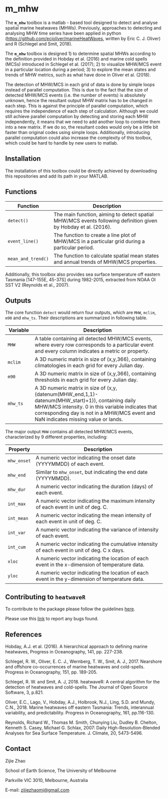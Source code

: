 m_mhw
==================================================================

The **`m_mhw`** toolbox is a matlab - based tool designed to detect and analyse spatial marine heatwaves (MHWs). Previously, approaches to detecting and analysing MHW time series have been applied in python (https://github.com/ecjoliver/marineHeatWaves, written by Eric C. J. Oliver) and R (Schlegel and Smit, 2018). 

The **`m_mhw`** toolbox is designed 1) to determine spatial MHWs according to the definition provided in Hobday et al. (2016) and marine cold spells (MCSs) introduced in Schlegel et al. (2017); 2) to visualize MHW/MCS event in a particular location during a period; 3) to explore the mean states and trends of MHW metrics, such as what have done in Oliver et al. (2018). 

The detection of MHW/MCS in each grid of data is done by simple loops instead of parallel computation. This is due to the fact that the size of detected MHW/MCS events (i.e. the number of events) is absolutely unknown, hence the resultant output MHW matrix has to be changed in each step. This is against the principle of parallel computation, which requires the independence of each step of calculation. Although we could still achieve parallel computation by detecting and storing each MHW independently, it means that we need to add another loop to combine them into a new matrix. If we do so, the resultant codes would only be a little bit faster than original codes using simple loops. Additionally, introducing parallel computation could also increase the complexity of this toolbox, which could be hard to handle by new users to matlab.

Installation
-------------

The installation of this toolbox could be directly achieved by downloading this repositories and add its path in your MATLAB.

Functions
-------------

<table>
<colgroup>
<col width="17%" />
<col width="82%" />
</colgroup>
<thead>
<tr class="header">
<th>Function</th>
<th>Description</th>
</tr>
</thead>
<tbody>
<tr class="odd">
<td><code>detect()</code></td>
<td>The main function, aiming to detect spatial MHW/MCS events following definition given by Hobday et al. (2016). </td>
</tr>
<tr class="even">
<td><code>event_line()</code></td>
<td>The function to create a line plot of MHW/MCS in a particular grid during a particular period.</td>
</tr>
<tr class="odd">
<td><code>mean_and_trend()</code></td>
<td>The function to calculate spatial mean states and annual trends of MHW/MCS properties. </td>
</tr>
</tbody>
</table>

Additionally, this toolbox also provides sea surface temperature off eastern Tasmania [147-155E, 45-37S] during 1982-2015, extracted from NOAA OI SST V2 (Reynolds et al., 2007).

Outputs
--------------------

The core function `detect` would return four outputs, which are `MHW`, `mclim`, `m90` and `mhw_ts`. Their descriptions are summarized in following table. 

<table>
<colgroup>
<col width="17%" />
<col width="82%" />
</colgroup>
<thead>
<tr class="header">
<th>Variable</th>
<th>Description</th>
</tr>
</thead>
<tbody>
<tr class="odd">
<td><code>MHW</code></td>
<td>A table containing all detected MHW/MCS events, where every row corresponds to a particular event and every column indicates a metric or property. </td>
</tr>
<tr class="even">
<td><code>mclim</code></td>
<td>A 3D numeric matrix in size of (x,y,366), containing climatologies in each grid for every Julian day. </td>
</tr>
<tr class="odd">
<td><code>m90</code></td>
<td>A 3D numeric matrix in size of (x,y,366), containing thresholds in each grid for every Julian day. </td>
</tr>
<tr class=“even”>
<td><code>mhw_ts</code></td>
<td>A 3D numeric matrix in size of (x,y,(datenum(MHW_end,1,1)-datenum(MHW_start)+1)), containing daily MHW/MCS intensity. 0 in this variable indicates that corresponding day is not in a MHW/MCS event and NaN indicates missing value or lands. </td>
</tr>
</tbody>
</table>

The major output `MHW` contains all detected MHW/MCS events, characterized by 9 different properties, including:

<table>
<colgroup>
<col width="17%" />
<col width="82%" />
</colgroup>
<thead>
<tr class="header">
<th>Property</th>
<th>Description</th>
</tr>
</thead>
<tbody>
<tr class="odd">
<td><code>mhw_onset</code></td>
<td>A numeric vector indicating the onset date (YYYYMMDD) of each event. </td>
</tr>
<tr class="even">
<td><code>mhw_end</code></td>
<td>Similar to <code>mhw_onset</code>, but indicating the end date (YYYYMMDD). </td>
</tr>
<tr class="odd">
<td><code>mhw_dur</code></td>
<td>A numeric vector indicating the duration (days) of each event. </td>
</tr>
<tr class=“even”>
<td><code>int_max</code></td>
<td>A numeric vector indicating the maximum intensity of each event in unit of deg. C. </td>
</tr>
<tr class=“odd”>
<td><code>int_mean</code></td>
<td>A numeric vector indicating the mean intensity of each event in unit of deg. C. </td>
</tr>
<tr class=“even”>
<td><code>int_var</code></td>
<td>A numeric vector indicating the variance of intensity of each event. </td>
</tr>
<tr class=“odd”>
<td><code>int_cum</code></td>
<td>A numeric vector indicating the cumulative intensity of each event in unit of deg. C x days. </td>
</tr>
<tr class=“even”>
<td><code>xloc</code></td>
<td>A numeric vector indicating the location of each event in the x-dimension of temperature data. </td>
</tr>
<tr class=“odd”>
<td><code>yloc</code></td>
<td>A numeric vector indicating the location of each event in the y-dimension of temperature data. </td>
</tr>
</tbody>
</table>

Contributing to **`heatwaveR`**
----------

To contribute to the package please follow the guidelines [here](https://github.com/ZijieZhao/see/blob/master/Contributing_to_mmhw.md).

Please use this [link](https://github.com/ZijieZhao/see/issues) to report any bugs found.

References
----------

Hobday, A.J. et al. (2016). A hierarchical approach to defining marine heatwaves, Progress in Oceanography, 141, pp. 227-238.

Schlegel, R. W., Oliver, E. C. J., Wernberg, T. W., Smit, A. J., 2017. Nearshore and offshore co-occurrences of marine heatwaves and cold-spells. Progress in Oceanography, 151, pp. 189-205.

Schlegel, R. W. and Smit, A. J, 2018. heatwaveR: A central algorithm for the detection of heatwaves and cold-spells. The Journal of Open Source Software, 3, p.821.

Oliver, E.C., Lago, V., Hobday, A.J., Holbrook, N.J., Ling, S.D. and Mundy, C.N., 2018. Marine heatwaves off eastern Tasmania: Trends, interannual variability, and predictability. Progress in Oceanography, 161, pp.116-130.

Reynolds, Richard W., Thomas M. Smith, Chunying Liu, Dudley B. Chelton, Kenneth S. Casey, Michael G. Schlax, 2007: Daily High-Resolution-Blended Analyses for Sea Surface Temperature. J. Climate, 20, 5473-5496. 

Contact
-------

Zijie Zhao

School of Earth Science, The University of Melbourne

Parkville VIC 3010, Melbourne, Australia

E-mail: <zijiezhaomj@gmail.com> 

